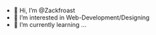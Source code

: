 - 👋 Hi, I’m @Zackfroast
- 👀 I’m interested in Web-Development/Designing
- 🌱 I’m currently learning ...

<!---
Zackfroast/Zackfroast is a ✨ special ✨ repository because its `README.md` (this file) appears on your GitHub profile.
You can click the Preview link to take a look at your changes.
--->

